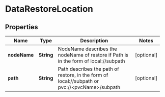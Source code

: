 
# DataRestoreLocation

## Properties
Name | Type | Description | Notes
------------ | ------------- | ------------- | -------------
**nodeName** | **String** | NodeName describes the nodeName of restore if Path is  in the form of local://subpath |  [optional]
**path** | **String** | Path describes the path of restore, in the form of  local://subpath or pvc://&lt;pvcName&gt;/subpath |  [optional]



